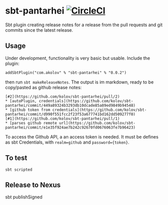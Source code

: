 # sbt-pantarhei [![CircleCI](https://circleci.com/gh/kolov/sbt-pantarhei/tree/master.svg?style=svg)](https://circleci.com/gh/kolov/sbt-pantarhei/tree/master)

Sbt plugin creating release notes for a release from the pull requests and git commits since the latest release.

## Usage

Under development, functionality is very basic but usable. Include the plugin:

    addSbtPlugin("com.akolov" % "sbt-pantarhei" % "0.0.2")
    
then run `sbt makeReleaseNotes`. The output is im markdown, ready to be copy/pasted as github release notes:

```
[#2](https://github.com/kolov/sbt-pantarhei/pull/2)
* [autoPlugin, credentials](https://github.com/kolov/sbt-pantarhei/commit/449a89324b3293db10dcade85a89ed9849b94548)
* [github token from credentials](https://github.com/kolov/sbt-pantarhei/commit/d990f551fcc2f23f53a677741bd162dd509277f0)
[#1](https://github.com/kolov/sbt-pantarhei/pull/1)
* [parses github remote url](https://github.com/kolov/sbt-pantarhei/commit/e1e35f924ae7b242c92670fd0676063fe7b96423)
```
To access the Github API, a an access token is needed. It must be defines as sbt Credentials, with `realm=github` and
`password={token}`.
 
## To test

    sbt scripted
    
## Release to Nexus

   sbt publishSigned
    

